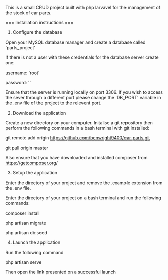 This is a small CRUD project built with php larvavel for the
management of the stock of car parts.

 === Installation instructions ===

1. Configure the database

Open your MySQL database manager and create a database called 
'parts_project'

If there is not a user with these credentials for the database server 
create one:

username: 'root'

password: ''

Ensure that the server is running locally on port 3306.
If you wish to access the sever through a different port
please change the 'DB_PORT' variable in the .env file of
the project to the relevent port.

2. Download the application

Create a new directory on your computer.
Initalise a git repository then perform the following commands in a
bash terminal with git installed:

git remote add origin https://github.com/benwright9400/car-parts.git

git pull origin master

Also ensure that you have downloaded and installed composer 
from https://getcomposer.org/

3. Setup the application

Enter the directory of your project and remove the .example extension
from the .env file.

Enter the directory of your project on a bash terminal and run the
following commands:

composer install

php artisan migrate

php artisan db:seed

4. Launch the application

Run the following command

php artisan serve

Then open the link presented on a successful launch